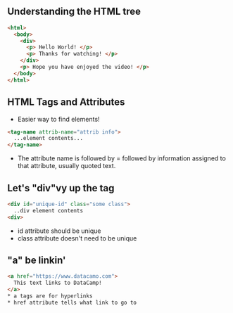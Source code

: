 ## Understanding the HTML tree

```html
<html>
  <body>
    <div>
      <p> Hello World! </p>
      <p> Thanks for watching! </p>
    </div>
    <p> Hope you have enjoyed the video! </p>
  </body>
</html>
```

## HTML Tags and Attributes
* Easier way to find elements! 

```html
<tag-name attrib-name="attrib info">
  ...element contents...
</tag-name>

```
* The attribute name is followed by = followed by information assigned to that attribute, usually quoted text.

## Let's "div"vy up the tag

```html
<div id="unique-id" class="some class">
  ..div element contents
<div>
```
* id attribute should be unique
* class attribute doesn't need to be unique


## "a" be linkin'
```html
<a href="https://www.datacamo.com">
  This text links to DataCamp!
</a>
* a tags are for hyperlinks
* href attribute tells what link to go to 


```




